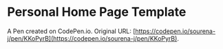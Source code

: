 # Personal Home Page  Template

A Pen created on CodePen.io. Original URL: [https://codepen.io/sourena-j/pen/KKoPyrB](https://codepen.io/sourena-j/pen/KKoPyrB).

